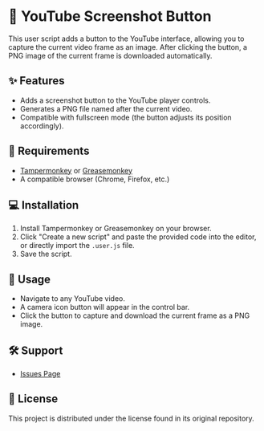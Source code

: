 # 📸 YouTube Screenshot Button

This user script adds a button to the YouTube interface, allowing you to capture the current video frame as an image. After clicking the button, a PNG image of the current frame is downloaded automatically.

## ✨ Features

- Adds a screenshot button to the YouTube player controls.
- Generates a PNG file named after the current video.
- Compatible with fullscreen mode (the button adjusts its position accordingly).

## 🔧 Requirements

- [Tampermonkey](https://www.tampermonkey.net/) or [Greasemonkey](https://www.greasespot.net/)
- A compatible browser (Chrome, Firefox, etc.)

## 💻 Installation

1. Install Tampermonkey or Greasemonkey on your browser.
2. Click "Create a new script" and paste the provided code into the editor, or directly import the `.user.js` file.
3. Save the script.

## 🚀 Usage

- Navigate to any YouTube video.
- A camera icon button will appear in the control bar.
- Click the button to capture and download the current frame as a PNG image.

## 🛠️ Support

- [Issues Page](https://github.com/criskkky/YT-SS-Button/issues)

## 📝 License

This project is distributed under the license found in its original repository.

